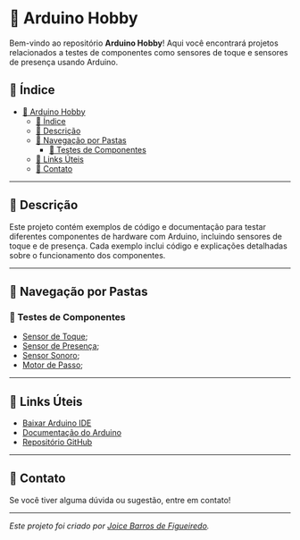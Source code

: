 ﻿# 🚀 Arduino Hobby

Bem-vindo ao repositório **Arduino Hobby**! Aqui você encontrará projetos relacionados a testes de componentes como sensores de toque e sensores de presença usando Arduino.

## 📌 Índice  
- [🚀 Arduino Hobby](#-arduino-hobby)
  - [📌 Índice](#-índice)
  - [📌 Descrição](#-descrição)
  - [📌 Navegação por Pastas](#-navegação-por-pastas)
    - [🔬 Testes de Componentes](#-testes-de-componentes)
  - [📌 Links Úteis](#-links-úteis)
  - [📌 Contato](#-contato)

---

## 📌 Descrição  

Este projeto contém exemplos de código e documentação para testar diferentes componentes de hardware com Arduino, incluindo sensores de toque e de presença. Cada exemplo inclui código e explicações detalhadas sobre o funcionamento dos componentes.

---

## 📌 Navegação por Pastas 

### 🔬 Testes de Componentes 

- [Sensor de Toque](TestesdeComponentes/SensorTouch);
- [Sensor de Presença](TestesdeComponentes/sensorPresenca);
- [Sensor Sonoro](TestesdeComponentes/SensorSonoro);
- [Motor de Passo](TestesdeComponentes/MotorDePasso);


---

## 📌 Links Úteis 

- [Baixar Arduino IDE](https://www.arduino.cc/en/software)
- [Documentação do Arduino](https://www.arduino.cc/reference/en/)
- [Repositório GitHub](https://github.com/JoyFigueiredo/ArduinoHobby)

---

## 📌 Contato  

Se você tiver alguma dúvida ou sugestão, entre em contato!

---

*Este projeto foi criado por [Joice Barros de Figueiredo](https://github.com/JoyFigueiredo).*


